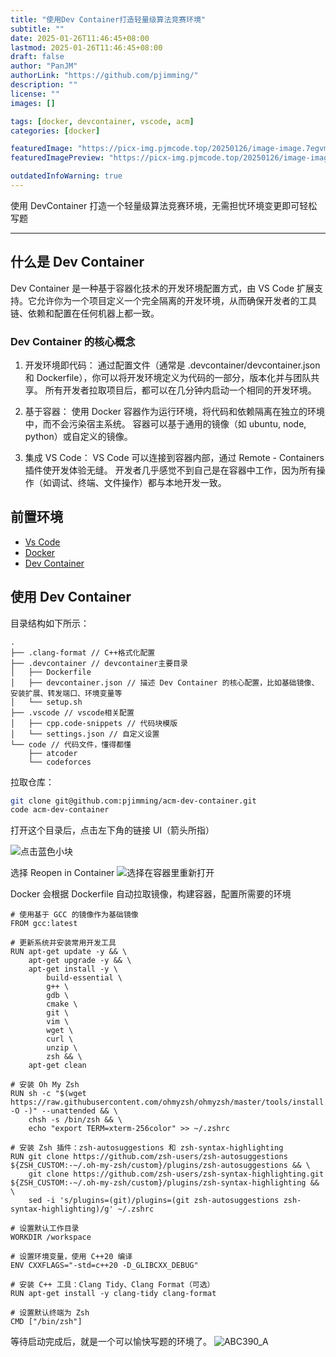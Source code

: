 ```yaml
---
title: "使用Dev Container打造轻量级算法竞赛环境"
subtitle: ""
date: 2025-01-26T11:46:45+08:00
lastmod: 2025-01-26T11:46:45+08:00
draft: false
author: "PanJM"
authorLink: "https://github.com/pjimming/"
description: ""
license: ""
images: []

tags: [docker, devcontainer, vscode, acm]
categories: [docker]

featuredImage: "https://picx-img.pjmcode.top/20250126/image-image.7egvm1czon.webp"
featuredImagePreview: "https://picx-img.pjmcode.top/20250126/image-image.7egvm1czon.webp"

outdatedInfoWarning: true
---
```


使用 DevContainer 打造一个轻量级算法竞赛环境，无需担忧环境变更即可轻松写题

<!--more-->

---

## 什么是 Dev Container

Dev Container 是一种基于容器化技术的开发环境配置方式，由 VS Code 扩展支持。它允许你为一个项目定义一个完全隔离的开发环境，从而确保开发者的工具链、依赖和配置在任何机器上都一致。

### Dev Container 的核心概念

1. 开发环境即代码：
   通过配置文件（通常是 .devcontainer/devcontainer.json 和 Dockerfile），你可以将开发环境定义为代码的一部分，版本化并与团队共享。
   所有开发者拉取项目后，都可以在几分钟内启动一个相同的开发环境。

2. 基于容器：
   使用 Docker 容器作为运行环境，将代码和依赖隔离在独立的环境中，而不会污染宿主系统。
   容器可以基于通用的镜像（如 ubuntu, node, python）或自定义的镜像。

3. 集成 VS Code：
   VS Code 可以连接到容器内部，通过 Remote - Containers 插件使开发体验无缝。
   开发者几乎感觉不到自己是在容器中工作，因为所有操作（如调试、终端、文件操作）都与本地开发一致。

## 前置环境

- [Vs Code](https://code.visualstudio.com/)
- [Docker](https://www.docker.com/)
- [Dev Container](https://code.visualstudio.com/docs/devcontainers/tutorial)

## 使用 Dev Container

目录结构如下所示：

```
.
├── .clang-format // C++格式化配置
├── .devcontainer // devcontainer主要目录
│   ├── Dockerfile
│   ├── devcontainer.json // 描述 Dev Container 的核心配置，比如基础镜像、安装扩展、转发端口、环境变量等
│   └── setup.sh
├── .vscode // vscode相关配置
│   ├── cpp.code-snippets // 代码块模版
│   └── settings.json // 自定义设置
└── code // 代码文件，懂得都懂
    ├── atcoder
    └── codeforces
```

拉取仓库：

```bash
git clone git@github.com:pjimming/acm-dev-container.git
code acm-dev-container
```

打开这个目录后，点击左下角的链接 UI（箭头所指）

![点击蓝色小块](https://picx-img.pjmcode.top/20250126/image-image.7snbcz47ed.webp)

选择 Reopen in Container
![选择在容器里重新打开](https://picx-img.pjmcode.top/20250126/image-image.1ovjajq46g.webp)

Docker 会根据 Dockerfile 自动拉取镜像，构建容器，配置所需要的环境

```docker
# 使用基于 GCC 的镜像作为基础镜像
FROM gcc:latest

# 更新系统并安装常用开发工具
RUN apt-get update -y && \
    apt-get upgrade -y && \
    apt-get install -y \
        build-essential \
        g++ \
        gdb \
        cmake \
        git \
        vim \
        wget \
        curl \
        unzip \
        zsh && \
    apt-get clean

# 安装 Oh My Zsh
RUN sh -c "$(wget https://raw.githubusercontent.com/ohmyzsh/ohmyzsh/master/tools/install.sh -O -)" --unattended && \
    chsh -s /bin/zsh && \
    echo "export TERM=xterm-256color" >> ~/.zshrc

# 安装 Zsh 插件：zsh-autosuggestions 和 zsh-syntax-highlighting
RUN git clone https://github.com/zsh-users/zsh-autosuggestions ${ZSH_CUSTOM:-~/.oh-my-zsh/custom}/plugins/zsh-autosuggestions && \
    git clone https://github.com/zsh-users/zsh-syntax-highlighting.git ${ZSH_CUSTOM:-~/.oh-my-zsh/custom}/plugins/zsh-syntax-highlighting && \
    sed -i 's/plugins=(git)/plugins=(git zsh-autosuggestions zsh-syntax-highlighting)/g' ~/.zshrc

# 设置默认工作目录
WORKDIR /workspace

# 设置环境变量，使用 C++20 编译
ENV CXXFLAGS="-std=c++20 -D_GLIBCXX_DEBUG"

# 安装 C++ 工具：Clang Tidy、Clang Format（可选）
RUN apt-get install -y clang-tidy clang-format

# 设置默认终端为 Zsh
CMD ["/bin/zsh"]
```

等待启动完成后，就是一个可以愉快写题的环境了。
![ABC390_A](https://picx-img.pjmcode.top/20250126/image-image.2yyggvvlj8.webp)
